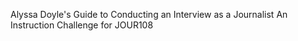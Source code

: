Alyssa Doyle's Guide to Conducting an Interview as a Journalist 
An Instruction Challenge for JOUR108
